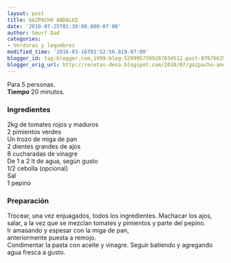 ```yaml
---
layout: post
title: GAZPACHO ANDALUZ
date: '2010-07-25T01:30:00.000-07:00'
author: Smurf Dad
categories:
- Verduras y legumbres
modified_time: '2016-03-16T01:52:56.819-07:00'
blogger_id: tag:blogger.com,1999:blog-5299957599287034512.post-8767663566395675983
blogger_orig_url: http://recetas-desa.blogspot.com/2010/07/gazpacho-andaluz.html
---
```


Para 5 personas.<br><b>Tiempo</b> 20 minutos.<br><h3>Ingredientes</h3><p>2kg de tomates rojos y maduros<br/>2 pimientos verdes<br/>Un trozo de miga de pan<br/>2 dientes grandes de ajos<br/>8 cucharadas de vinagre<br/>De 1 a 2 lt de agua, seg&uacute;n gusto<br/>1/2 cebolla (opcional)<br/>Sal<br/>1 pepino</p><h3>Preparaci&oacute;n</h3><p>Trocear, una vez enjuagados, todos los ingredientes. Machacar los ajos, salar, a la vez que se mezclan tomates y pimientos y parte del pepino.<br/>Ir amasando y espesar con la miga de pan,<br/>anteriormente puesta a remojo.<br/>Condimentar la pasta con aceite y vinagre. Seguir batiendo y agregando agua fresca a gusto.</p>